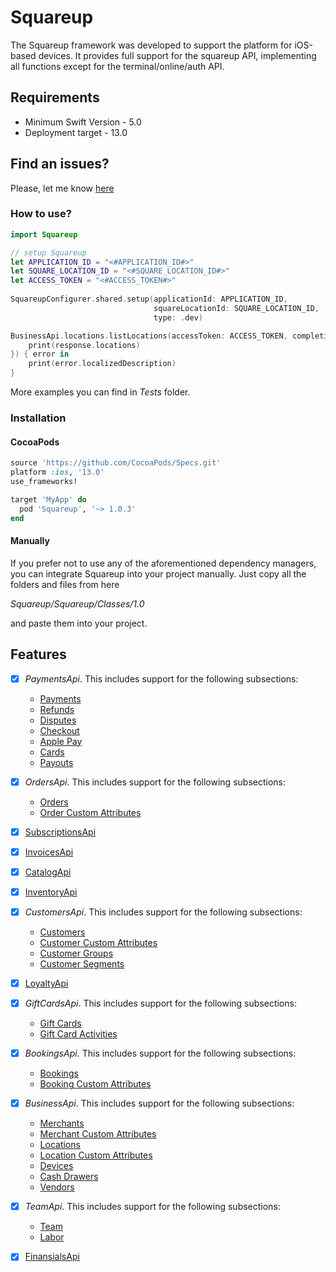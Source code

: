 # Squareup

The Squareup framework was developed to support the platform for iOS-based devices. It provides full support for the squareup API, implementing all functions except for the terminal/online/auth API.

## Requirements

 - Minimum Swift Version - 5.0
 - Deployment target - 13.0

## Find an issues?

Please, let me know [here](https://github.com/vlozhnikov/Squareup/issues)

### How to use?

```swift
import Squareup

// setup Squareup
let APPLICATION_ID = "<#APPLICATION_ID#>"
let SQUARE_LOCATION_ID = "<#SQUARE_LOCATION_ID#>"
let ACCESS_TOKEN = "<#ACCESS_TOKEN#>"
        
SquareupConfigurer.shared.setup(applicationId: APPLICATION_ID,
                                squareLocationId: SQUARE_LOCATION_ID,
                                type: .dev)

BusinessApi.locations.listLocations(accessToken: ACCESS_TOKEN, completion: { response in
    print(response.locations)
}) { error in
    print(error.localizedDescription)
}
```

More examples you can find in *Tests* folder.

### Installation

#### CocoaPods

```ruby
source 'https://github.com/CocoaPods/Specs.git'
platform :ios, '13.0'
use_frameworks!

target 'MyApp' do
  pod 'Squareup', '~> 1.0.3'
end
```

#### Manually

If you prefer not to use any of the aforementioned dependency managers, you can integrate Squareup into your project manually. Just copy all the folders and files from here

*Squareup/Squareup/Classes/1.0*

and paste them into your project.

## Features

- [x] *PaymentsApi*. This includes support for the following subsections:

    - [Payments](https://developer.squareup.com/reference/square/payments-api)
    - [Refunds](https://developer.squareup.com/reference/square/refunds-api)
    - [Disputes](https://developer.squareup.com/reference/square/disputes-api)
    - [Checkout](https://developer.squareup.com/reference/square/checkout-api)
    - [Apple Pay](https://developer.squareup.com/reference/square/apple-pay-api)
    - [Cards](https://developer.squareup.com/reference/square/cards-api)
    - [Payouts](https://developer.squareup.com/reference/square/payouts-api)

- [x] *OrdersApi*. This includes support for the following subsections:

   - [Orders](https://developer.squareup.com/reference/square/orders-api)
   - [Order Custom Attributes](https://developer.squareup.com/reference/square/order-custom-attributes-api)
     
- [x] [SubscriptionsApi](https://developer.squareup.com/reference/square/subscriptions-api)
- [x] [InvoicesApi](https://developer.squareup.com/reference/square/invoices-api)
- [x] [CatalogApi](https://developer.squareup.com/reference/square/catalog-api)
- [x] [InventoryApi](https://developer.squareup.com/reference/square/inventory-api)

- [x] *CustomersApi*. This includes support for the following subsections:

   - [Customers](https://developer.squareup.com/reference/square/customers-api)
   - [Customer Custom Attributes](https://developer.squareup.com/reference/square/customer-custom-attributes-api)
   - [Customer Groups](https://developer.squareup.com/reference/square/customer-groups-api)
   - [Customer Segments](https://developer.squareup.com/reference/square/customer-segments-api)
     
- [x] [LoyaltyApi](https://developer.squareup.com/reference/square/loyalty-api)

- [x] *GiftCardsApi*. This includes support for the following subsections:

   - [Gift Cards](https://developer.squareup.com/reference/square/gift-cards-api)
   - [Gift Card Activities](https://developer.squareup.com/reference/square/gift-card-activities-api)
     
- [x] *BookingsApi*. This includes support for the following subsections:

   - [Bookings](https://developer.squareup.com/reference/square/bookings-api)
   - [Booking Custom Attributes](https://developer.squareup.com/reference/square/booking-custom-attributes-api)
     
- [x] *BusinessApi*. This includes support for the following subsections:

   - [Merchants](https://developer.squareup.com/reference/square/merchants-api)
   - [Merchant Custom Attributes](https://developer.squareup.com/reference/square/merchant-custom-attributes-api)
   - [Locations](https://developer.squareup.com/reference/square/locations-api)
   - [Location Custom Attributes](https://developer.squareup.com/reference/square/location-custom-attributes-api)
   - [Devices](https://developer.squareup.com/reference/square/devices-api)
   - [Cash Drawers](https://developer.squareup.com/reference/square/cash-drawers-api)
   - [Vendors](https://developer.squareup.com/reference/square/vendors-api)
     
- [x] *TeamApi*. This includes support for the following subsections:

   - [Team](https://developer.squareup.com/reference/square/team-api)
   - [Labor](https://developer.squareup.com/reference/square/labor-api)
     
- [x] [FinansialsApi](https://developer.squareup.com/reference/square/bank-accounts-api)
